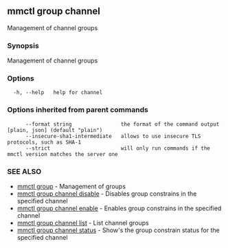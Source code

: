 ## mmctl group channel

Management of channel groups

### Synopsis

Management of channel groups

### Options

```
  -h, --help   help for channel
```

### Options inherited from parent commands

```
      --format string                the format of the command output [plain, json] (default "plain")
      --insecure-sha1-intermediate   allows to use insecure TLS protocols, such as SHA-1
      --strict                       will only run commands if the mmctl version matches the server one
```

### SEE ALSO

* [mmctl group](mmctl_group.md)	 - Management of groups
* [mmctl group channel disable](mmctl_group_channel_disable.md)	 - Disables group constrains in the specified channel
* [mmctl group channel enable](mmctl_group_channel_enable.md)	 - Enables group constrains in the specified channel
* [mmctl group channel list](mmctl_group_channel_list.md)	 - List channel groups
* [mmctl group channel status](mmctl_group_channel_status.md)	 - Show's the group constrain status for the specified channel

